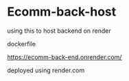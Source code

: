 # Ecomm-back-host

using this to host backend on render 

dockerfile

https://ecomm-back-end.onrender.com/

deployed using render.com
